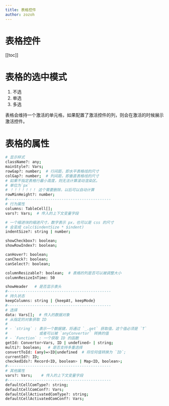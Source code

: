 ```yaml
---
title: 表格控件
author: zozoh
---
```


# 表格控件

<script setup lang="ts">
import {updateInstalledComponentsLangs, TiPlayground} from "@site0/tijs"
updateInstalledComponentsLangs("zh-cn")
</script>

<TiPlayground comType="TiTable" style="width:100%; height:500px"/>

[[toc]]

# 表格的选中模式

1. 不选
2. 单选
3. 多选

表格会维持一个激活的单元格，如果配置了激活控件的列，则会在激活的时候展示激活控件。

# 表格的属性

```bash
# 显示样式
className?: any;
mainStyle?: Vars; 
rowGap?: number;  # 行间距，即水平表格线的尺寸
colGap?: number;  # 列间距，即垂直表格线的尺寸
# 如果不指定表格行最小高度，则无法计算滚动渲染区。
# 单位为`px`
# ！！！！！！！ 这个需要删除，以后可以自动计算
rowMinHeight?: number;
#----------------------------------------------
# 行为属性
columns: TableCell[];
vars?: Vars;  # 传入的上下文变量字段

# 一个缩进块的缩进尺寸，数字表示 px，也可以是 css 的尺寸
# 会变成 calc($indentSize * $indent)
indentSize?: string | number;

showCheckbox?: boolean;
showRowIndex?: boolean;

canHover?: boolean;
canCheck?: boolean;
canSelect?: boolean;

columnResizable?: boolean;  # 表格的列是否可以被调整大小
columnResizeInTime: 50

showHeader   # 是否显示表头
#----------------------------------------------
# 持久状态
keepColumns: string | {keepAt, keepMode} 
#----------------------------------------------
# 选择
data: Vars[];  # 传入的数据对象
# 从指定的对象获取 ID
#
# - `string` : 表示一个数据键，将通过 `_.get` 获取值，这个值必须是 `T`
#              或者可以被 `anyConvertor` 转换的值
# - `Function` : 一个获取 ID 的函数
getId: Convertor<Vars, ID | undefined> | string;
multi?: boolean;   # 是否支持多重选择
convertToId: (any)=>ID|undefined  # 将任何值转换为 `ID`;
currentId?: ID;
checkedIds?: Record<ID, boolean> | Map<ID, boolean>;
#----------------------------------------------
# 其他属性
vars?: Vars;    # 传入的上下文变量字段
#----------------------------------------------
defaultCellComType?: string;
defaultCellComConf?: Vars;
defaultCellActivatedComType?: string;
defaultCellActivatedComConf?: Vars;
```






